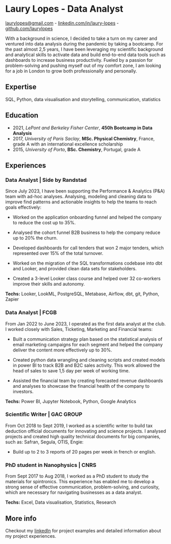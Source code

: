 # Laury Lopes - Data Analyst 
laurylopes@gmail.com - [linkedin.com/in/laury-lopes](https://www.linkedin.com/in/laury-lopes/) - [github.com/laurylopes](https://github.com/laurylopes)


With a background in science, I decided to take a turn on my career and ventured into data analysis during the pandemic by taking a bootcamp. For the past almost 2,5 years, I have been leveraging my scientific background and analytical skills to activate data and build end-to-end data tools such as dashboards to increase business productivity. Fueled by a passion for problem-solving and pushing myself out of my comfort zone, I am looking for a job in London to grow both professionally and personally. 

## Expertise
SQL, Python, data visualisation and storytelling, communication, statistics

## Education 
- 2021, *LePont and Berkeley Fisher Center*, **450h Bootcamp in Data Analysis**
- 2017, *University of Paris Saclay*, **MSc. Physical Chemistry**, France, grade A with an international excellence scholarship 
- 2015, *University of Porto*, **BSc. Chemistry**, Portugal, grade A

## Experiences
### Data Analyst | Side by Randstad
Since July 2023, I have been supporting the Performance & Analytics (P&A) team with  ad-hoc analyses. Analysing, modeling and cleaning data to improve find patterns and actionable insights to help the teams to reach goals effectively:

- Worked on the application onboarding funnel and  helped the company to reduce the cost up to 35%. 

-  Analysed the cohort funnel B2B business to help the company reduce up to 20% the churn.

-  Developed dashboards for call tenders that won 2 major tenders, which represented over 15% of the total turnover.

-  Worked on the migration of the SQL transformations codebase into dbt and Looker, and provided clean data sets for stakeholders.

- Created a 3-level Looker class course and helped over 32 co-workers improve their skills and autonomy. 

**Techs:** Looker, LookML,  PostgreSQL, Metabase, Airflow, dbt, git, Python, Zapier


### Data Analyst | FCGB 
From Jan 2022 to June 2023, I operated as the first data analyst at the club. I worked closely with Sales, Ticketing, Marketing and Financial teams:

-  Built a communication strategy plan based on the statistical analysis of email marketing campaigns for each segment and helped the company deliver the content more effectively up to 30%. 

-  Created python data wrangling and cleaning scripts and created models in power BI to track B2B  and B2C sales activity. This work allowed the head of sales to save 1,5 day per week of working time.

-  Assisted the financial team by creating forecasted revenue dashboards and analyses to showcase the financial health of the company to investors.


**Techs:** Power BI, Jupyter Notebook, Python, Google Analytics

### Scientific Writer | GAC GROUP
From Oct 2018 to Sept 2019, I worked as a scientific writer to build tax deduction official documents for innovating and science projects. I analysed projects and created high quality technical documents for big companies, such as: Safran, Segula, OTIS, Engie:
-  Build up to 2 to 3 reports of 20 pages per week in french or english. 


### PhD student in Nanophysics | CNRS 
From Sept 2017 to Aug 2018, I worked as a PhD student to study the materials for spintronics. This experience has enabled me to develop a strong sense of effective communication, problem-solving, and curiosity, which are necessary for navigating businesses as a data analyst.

**Techs:** Excel, Data visualisation, Statistics, Research


## More info
Checkout my [linkedIn](https://www.linkedin.com/in/laury-lopes/) for project examples and detailed information about my project experiences. 







